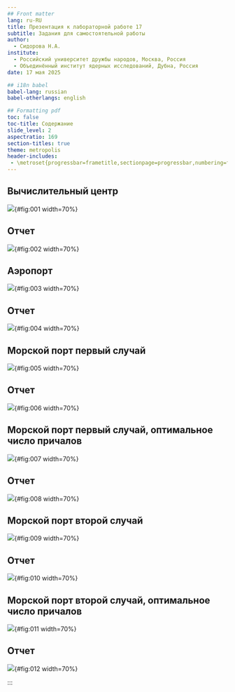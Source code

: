 ```yaml
---
## Front matter
lang: ru-RU
title: Презентация к лабораторной работе 17
subtitle: Задания для самостоятельной работы
author:
  - Сидорова Н.А.
institute:
  - Российский университет дружбы народов, Москва, Россия
  - Объединённый институт ядерных исследований, Дубна, Россия
date: 17 мая 2025

## i18n babel
babel-lang: russian
babel-otherlangs: english

## Formatting pdf
toc: false
toc-title: Содержание
slide_level: 2
aspectratio: 169
section-titles: true
theme: metropolis
header-includes:
 - \metroset{progressbar=frametitle,sectionpage=progressbar,numbering=fraction}
---
```


## Вычислительный центр

![](image/1.JPG){#fig:001 width=70%}

## Отчет

![](image/2.JPG){#fig:002 width=70%}

## Аэропорт

![](image/3.JPG){#fig:003 width=70%}

## Отчет

![](image/4.JPG){#fig:004 width=70%}

## Морской порт первый случай

![](image/5.JPG){#fig:005 width=70%}

## Отчет

![](image/6.JPG){#fig:006 width=70%}

## Морской порт первый случай, оптимальное число причалов

![](image/7.JPG){#fig:007 width=70%}

## Отчет

![](image/8.JPG){#fig:008 width=70%}

## Морской порт второй случай

![](image/9.JPG){#fig:009 width=70%}


## Отчет

![](image/10.JPG){#fig:010 width=70%}

## Морской порт второй случай, оптимальное число причалов

![](image/11.JPG){#fig:011 width=70%}

## Отчет

![](image/12.JPG){#fig:012 width=70%}






:::

